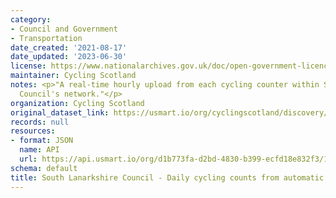 ```yaml
---
category:
- Council and Government
- Transportation
date_created: '2021-08-17'
date_updated: '2023-06-30'
license: https://www.nationalarchives.gov.uk/doc/open-government-licence/version/3/
maintainer: Cycling Scotland
notes: <p>"A real-time hourly upload from each cycling counter within South Lanarkshire
  Council's network."</p>
organization: Cycling Scotland
original_dataset_link: https://usmart.io/org/cyclingscotland/discovery/discovery-view-detail/aa516804-3c9a-459b-a28c-75e80ef39e0f
records: null
resources:
- format: JSON
  name: API
  url: https://api.usmart.io/org/d1b773fa-d2bd-4830-b399-ecfd18e832f3/1751a710-7f65-4fde-ad6a-9fb1ba3d19bf/1/urql
schema: default
title: South Lanarkshire Council - Daily cycling counts from automatic cycling counters
---
```

